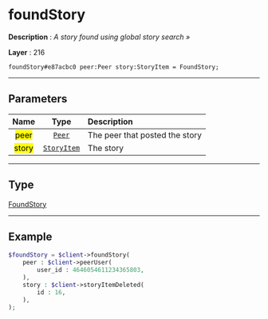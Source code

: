 # foundStory

**Description** : *A story found using global story search &raquo;*

**Layer** : 216

```tl
foundStory#e87acbc0 peer:Peer story:StoryItem = FoundStory;
```

---

## Parameters

| Name | Type | Description |
| :---: | :---: | :--- |
| <mark>peer</mark> | [`Peer`](type/Peer) | The peer that posted the story |
| <mark>story</mark> | [`StoryItem`](type/StoryItem) | The story |

---

## Type

[FoundStory](type/FoundStory)

---

## Example

```php
$foundStory = $client->foundStory(
	peer : $client->peerUser(
		user_id : 4646054611234365803,
	),
	story : $client->storyItemDeleted(
		id : 16,
	),
);
```
